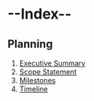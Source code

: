 # --Index--
## Planning
1. [Executive Summary](Planning/executive_summary.md)
2. [Scope Statement](Planning/scope.md)
3. [Milestones](Planning/milestone.md)
4. [Timeline](Planning/Timelines.md)

